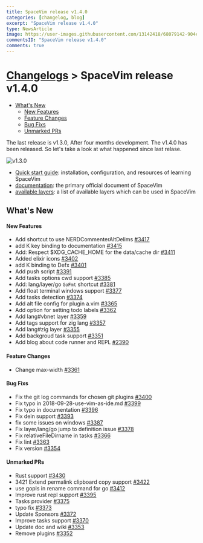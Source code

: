 ```yaml
---
title: SpaceVim release v1.4.0
categories: [changelog, blog]
excerpt: "SpaceVim release v1.4.0"
type: NewsArticle
image: https://user-images.githubusercontent.com/13142418/68079142-904e4280-fe1f-11e9-993e-b834ea3d39ea.png
commentsID: "SpaceVim release v1.4.0"
comments: true
---
```


# [Changelogs](../development#changelog) > SpaceVim release v1.4.0

<!-- vim-markdown-toc GFM -->

- [What's New](#whats-new)
    - [New Features](#new-features)
    - [Feature Changes](#feature-changes)
    - [Bug Fixs](#bug-fixs)
    - [Unmarked PRs](#unmarked-prs)

<!-- vim-markdown-toc -->


The last release is v1.3.0, After four months development.
The v1.4.0 has been released. So let's take a look at what happened since last relase.

![v1.3.0](https://user-images.githubusercontent.com/13142418/61462920-0bd9d000-a9a6-11e9-8e1f-c70d6ec6ca1e.png)

- [Quick start guide](../quick-start-guide/): installation, configuration, and resources of learning SpaceVim
- [documentation](../documentation/): the primary official document of SpaceVim
- [available layers](../layers/): a list of available layers which can be used in SpaceVim

## What's New


#### New Features

- Add shortcut to use NERDCommenterAltDelims [#3417](https://github.com/SpaceVim/SpaceVim/pull/3417)
- add K key binding to documentation [#3415](https://github.com/SpaceVim/SpaceVim/pull/3415)
- Add: Respect \$XDG_CACHE_HOME for the data/cache dir [#3411](https://github.com/SpaceVim/SpaceVim/pull/3411)
- Added elixir icons [#3402](https://github.com/SpaceVim/SpaceVim/pull/3402)
- add K binding to Defx [#3401](https://github.com/SpaceVim/SpaceVim/pull/3401)
- Add push script [#3391](https://github.com/SpaceVim/SpaceVim/pull/3391)
- Add tasks options cwd support [#3385](https://github.com/SpaceVim/SpaceVim/pull/3385)
- Add: lang/layer/go `GoFmt` shortcut [#3381](https://github.com/SpaceVim/SpaceVim/pull/3381)
- Add float terminal windows support [#3377](https://github.com/SpaceVim/SpaceVim/pull/3377)
- Add tasks detection [#3374](https://github.com/SpaceVim/SpaceVim/pull/3374)
- Add alt file config for plugin a.vim [#3365](https://github.com/SpaceVim/SpaceVim/pull/3365)
- Add option for setting todo labels [#3362](https://github.com/SpaceVim/SpaceVim/pull/3362)
- Add lang#vbnet layer [#3359](https://github.com/SpaceVim/SpaceVim/pull/3359)
- Add tags support for zig lang [#3357](https://github.com/SpaceVim/SpaceVim/pull/3357)
- Add lang#zig layer [#3355](https://github.com/SpaceVim/SpaceVim/pull/3355)
- Add backgroud task support [#3351](https://github.com/SpaceVim/SpaceVim/pull/3351)
- Add blog about code runner and REPL [#2390](https://github.com/SpaceVim/SpaceVim/pull/2390)

#### Feature Changes

- Change max-width [#3361](https://github.com/SpaceVim/SpaceVim/pull/3361)

#### Bug Fixs

- Fix the git log commands for chosen git plugins [#3400](https://github.com/SpaceVim/SpaceVim/pull/3400)
- Fix typo in 2018-09-28-use-vim-as-ide.md [#3399](https://github.com/SpaceVim/SpaceVim/pull/3399)
- Fix typo in documentation [#3396](https://github.com/SpaceVim/SpaceVim/pull/3396)
- Fix dein support [#3393](https://github.com/SpaceVim/SpaceVim/pull/3393)
- fix some issues on windows [#3387](https://github.com/SpaceVim/SpaceVim/pull/3387)
- Fix layer/lang/go jump to definition issue [#3378](https://github.com/SpaceVim/SpaceVim/pull/3378)
- Fix relativeFileDirname in tasks [#3366](https://github.com/SpaceVim/SpaceVim/pull/3366)
- Fix lint [#3363](https://github.com/SpaceVim/SpaceVim/pull/3363)
- Fix version [#3354](https://github.com/SpaceVim/SpaceVim/pull/3354)

#### Unmarked PRs

- Rust support [#3430](https://github.com/SpaceVim/SpaceVim/pull/3430)
- 3421 Extend permalink clipboard copy support [#3422](https://github.com/SpaceVim/SpaceVim/pull/3422)
- use gopls in rename command for go [#3412](https://github.com/SpaceVim/SpaceVim/pull/3412)
- Improve rust repl support [#3395](https://github.com/SpaceVim/SpaceVim/pull/3395)
- Tasks provider [#3375](https://github.com/SpaceVim/SpaceVim/pull/3375)
- typo fix [#3373](https://github.com/SpaceVim/SpaceVim/pull/3373)
- Update Sponsors [#3372](https://github.com/SpaceVim/SpaceVim/pull/3372)
- Improve tasks support [#3370](https://github.com/SpaceVim/SpaceVim/pull/3370)
- Update doc and wiki [#3353](https://github.com/SpaceVim/SpaceVim/pull/3353)
- Remove plugins [#3352](https://github.com/SpaceVim/SpaceVim/pull/3352)

